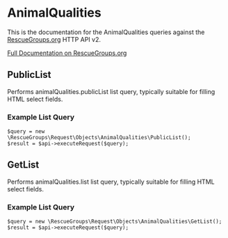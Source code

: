 # AnimalQualities

This is the documentation for the AnimalQualities queries against the [RescueGroups.org](https://www.rescuegroups.org/) HTTP API v2.

[Full Documentation on RescueGroups.org](https://userguide.rescuegroups.org/display/APIDG/Object+definitions#Objectdefinitions-animalQualities)

## PublicList


Performs animalQualities.publicList list query, typically suitable for filling HTML select fields.

### Example List Query

    $query = new \RescueGroups\Request\Objects\AnimalQualities\PublicList();
    $result = $api->executeRequest($query);





## GetList


Performs animalQualities.list list query, typically suitable for filling HTML select fields.

### Example List Query

    $query = new \RescueGroups\Request\Objects\AnimalQualities\GetList();
    $result = $api->executeRequest($query);





